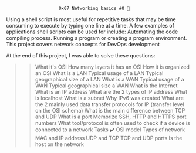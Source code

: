 						0x07 Networking basics #0 🔧
Using a shell script is most useful for repetitive tasks that may be time consuming to execute by typing one line at a time. A few examples of applications shell scripts can be used for include: Automating the code compiling process. Running a program or creating a program environment. This project covers network concepts for DevOps development

At the end of this project, I was able to solve these questions:

>> What it's OSI
>> How many layers it has an OSI
>> How it is organized an OSI
>> What is a LAN
>> Typical usage of a LAN
>> Typical geographical size of a LAN
>> What is a WAN
>> Typical usage of a WAN
>> Typical geographical size a WAN
>> What is the Internet
>> What is an IP address
>> What are the 2 types of IP address
>> What is localhost
>> What is a subnet
>> Why IPv6 was created
>> What are the 2 mainly used data transfer protocols for IP (transfer level on the OSI schema)
>> What is the main difference between TCP and UDP
>> What is a port
>> Memorize SSH, HTTP and HTTPS port numbers
>> What tool/protocol is often used to check if a device is connected to a network
		Tasks ✔️
>> OSI model
>> Types of network
>> MAC and IP address
>> UDP and TCP
>> TCP and UDP ports
>> Is the host on the network

